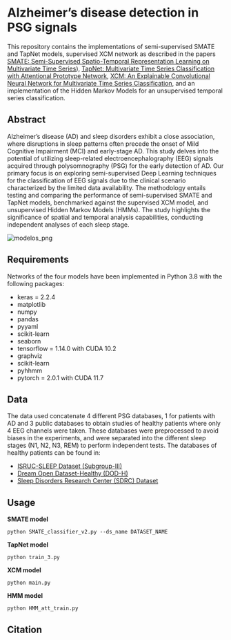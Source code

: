 # Alzheimer’s disease detection in PSG signals

This repository contains the implementations of semi-supervised SMATE and TapNet models, supervised XCM network 
as described in the papers [SMATE: Semi-Supervised Spatio-Temporal Representation Learning on Multivariate Time Series](https://www.jingweizuo.com/publication/SMATE_ICDM2021.pdf)), [TapNet: Multivariate Time Series Classification with Attentional Prototype Network](https://ojs.aaai.org/index.php/AAAI/article/view/6165), [XCM: An Explainable Convolutional Neural Network for Multivariate Time Series Classification](https://hal.inria.fr/hal-03469487/document), and an implementation of the Hidden Markov Models for an unsupervised temporal series classification. 

## Abstract 
Alzheimer’s disease (AD) and sleep disorders exhibit a close association, where disruptions in sleep patterns often precede the onset of Mild Cognitive Impairment (MCI) and early-stage AD. This study delves into the potential of utilizing sleep-related electroencephalography (EEG) signals acquired through polysomnography (PSG) for the early detection of AD. Our primary focus is on exploring semi-supervised Deep Learning techniques for the classification of EEG signals due to the clinical scenario characterized by the limited data availability. The methodology entails testing and comparing the performance of semi-supervised SMATE and TapNet models, benchmarked against the supervised XCM model, and unsupervised Hidden Markov Models (HMMs). The study highlights the significance of spatial and temporal analysis capabilities, conducting independent analyses of each sleep stage. 

![modelos_png](https://github.com/LorenaGallego/DL4ADpred/assets/149390061/179873bd-202e-4643-a3c8-f49d161fc968)


## Requirements
Networks of the four models have been implemented in Python 3.8 with the following packages:
* keras = 2.2.4
* matplotlib
* numpy
* pandas
* pyyaml
* scikit-learn
* seaborn
* tensorflow = 1.14.0 with CUDA 10.2
* graphviz
* scikit-learn
* pyhhmm
* pytorch = 2.0.1 with CUDA 11.7


## Data 
The data used concatenate 4 different PSG databases, 1 for patients with AD and 3 public databases to obtain studies of healthy patients where only 4 EEG channels were taken. These databases were preprocessed to avoid biases in the experiments, and were separated into the different sleep stages (N1, N2, N3, REM) to perform independent tests.
The databases of healthy patients can be found in: 
* [ISRUC-SLEEP Dataset (Subgroup-III)](https://doi.org/10.1016/j.cmpb.2015.10.013)
* [Dream Open Dataset-Healthy (DOD-H)](https://doi.org/10.1109/TNSRE.2020.3011181)
* [Sleep Disorders Research Center (SDRC) Dataset](https://doi.org/10.17632/3hx58k232n.4)


## Usage
**SMATE model**
```
python SMATE_classifier_v2.py --ds_name DATASET_NAME
```

**TapNet model**
```
python train_3.py
```

**XCM model**

```
python main.py
```

**HMM model**
```
python HMM_att_train.py
```


## Citation
```

```
